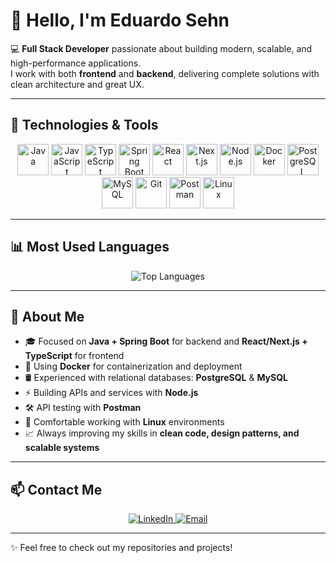 # 👋 Hello, I'm Eduardo Sehn

💻 **Full Stack Developer** passionate about building modern, scalable, and high-performance applications.  
I work with both **frontend** and **backend**, delivering complete solutions with clean architecture and great UX.

---

## 🚀 Technologies & Tools

<p align="center">
  <img src="https://cdn.jsdelivr.net/gh/devicons/devicon/icons/java/java-original.svg" width="50" height="50" alt="Java"/>
  <img src="https://cdn.jsdelivr.net/gh/devicons/devicon/icons/javascript/javascript-original.svg" width="50" height="50" alt="JavaScript"/>
  <img src="https://cdn.jsdelivr.net/gh/devicons/devicon/icons/typescript/typescript-original.svg" width="50" height="50" alt="TypeScript"/>
  <img src="https://cdn.jsdelivr.net/gh/devicons/devicon/icons/spring/spring-original.svg" width="50" height="50" alt="Spring Boot"/>
  <img src="https://cdn.jsdelivr.net/gh/devicons/devicon/icons/react/react-original.svg" width="50" height="50" alt="React"/>
  <img src="https://cdn.jsdelivr.net/gh/devicons/devicon/icons/nextjs/nextjs-original.svg" width="50" height="50" alt="Next.js"/>
  <img src="https://cdn.jsdelivr.net/gh/devicons/devicon/icons/nodejs/nodejs-plain.svg" width="50" height="50" alt="Node.js"/>
  <img src="https://cdn.jsdelivr.net/gh/devicons/devicon/icons/docker/docker-original.svg" width="50" height="50" alt="Docker"/>
  <img src="https://cdn.jsdelivr.net/gh/devicons/devicon/icons/postgresql/postgresql-original.svg" width="50" height="50" alt="PostgreSQL"/>
  <img src="https://cdn.jsdelivr.net/gh/devicons/devicon/icons/mysql/mysql-original.svg" width="50" height="50" alt="MySQL"/>
  <img src="https://cdn.jsdelivr.net/gh/devicons/devicon/icons/git/git-original.svg" width="50" height="50" alt="Git"/>
  <img src="https://cdn.jsdelivr.net/gh/devicons/devicon/icons/postman/postman-original.svg" width="50" height="50" alt="Postman"/>
  <img src="https://cdn.jsdelivr.net/gh/devicons/devicon/icons/linux/linux-original.svg" width="50" height="50" alt="Linux"/>
</p>

---

## 📊 Most Used Languages

<p align="center">
  <img src="https://github-readme-stats.vercel.app/api/top-langs/?username=EduardoSehn&layout=compact&langs_count=8&theme=dark" alt="Top Languages"/>
</p>

---

## 🌱 About Me

- 🎓 Focused on **Java + Spring Boot** for backend and **React/Next.js + TypeScript** for frontend  
- 🐳 Using **Docker** for containerization and deployment  
- 🛢 Experienced with relational databases: **PostgreSQL** & **MySQL**  
- ⚡ Building APIs and services with **Node.js**  
- 🛠 API testing with **Postman**  
- 🐧 Comfortable working with **Linux** environments  
- 📈 Always improving my skills in **clean code, design patterns, and scalable systems**

---

## 📫 Contact Me

<p align="center">
  <a href="https://www.linkedin.com/in/eduardo-paixão-sehn" target="_blank">
    <img src="https://img.shields.io/badge/LinkedIn-0A66C2?style=for-the-badge&logo=linkedin&logoColor=white" alt="LinkedIn"/>
  </a>
  <a href="mailto:eduardosehn.dev@gmail.com">
    <img src="https://img.shields.io/badge/Email-D14836?style=for-the-badge&logo=gmail&logoColor=white" alt="Email"/>
  </a>
</p>

---
✨ Feel free to check out my repositories and projects!
